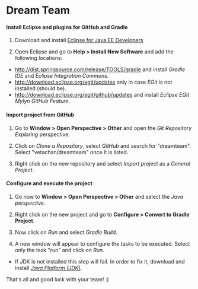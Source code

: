 Dream Team
==========

#### Install Eclipse and plugins for GitHub and Gradle

1. Download and install [Eclipse for Java EE Developers](http://www.eclipse.org/downloads/)

2. Open Eclipse and go to **Help > Install New Software** and add the following locations:
  * http://dist.springsource.com/release/TOOLS/gradle and install *Gradle IDE* and *Eclipse Integration Commons*.
  * http://download.eclipse.org/egit/updates only in case *EGit* is not installed (should be).
  * http://download.eclipse.org/egit/github/updates and install *Eclipse EGit Mylyn GitHub Feature*.

#### Import project from GitHub

1. Go to **Window > Open Perspective > Other** and open the *Git Repository Exploring* perspective.

2. Click on *Clone a Repository*, select *GitHub* and search for "dreamteam". Select "vetachan/dreamteam" once it is listed.

3. Right click on the new repository and select *Import project* as a *General Project*.

#### Configure and execute the project

1. Go now to **Window > Open Perspective > Other** and select the *Java perspective*.

2. Right click on the new project and go to **Configure > Convert to Gradle Project**.

3. Now click on *Run* and select *Gradle Build*. 

4. A new window will appear to configure the tasks to be executed. Select only the task "run" and click on *Run*.
  * If JDK is not installed this step will fail. In order to fix it, download and install *[Java Platform (JDK)](http://www.oracle.com/technetwork/java/javase/downloads/index.html)*.


That's all and good luck with your team! :)
